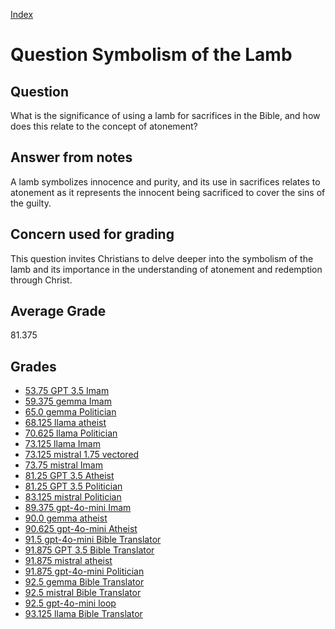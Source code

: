 
[Index](../../index.md)
# Question Symbolism of the Lamb
## Question
What is the significance of using a lamb for sacrifices in the Bible, and how does this relate to the concept of atonement?

## Answer from notes
A lamb symbolizes innocence and purity, and its use in sacrifices relates to atonement as it represents the innocent being sacrificed to cover the sins of the guilty.

## Concern used for grading
This question invites Christians to delve deeper into the symbolism of the lamb and its importance in the understanding of atonement and redemption through Christ.

## Average Grade
81.375

## Grades
 * [53.75 GPT 3.5 Imam](../answers/GPT_3.5_Imam/Symbolism_of_the_Lamb.md)
 * [59.375 gemma Imam](../answers/gemma_Imam/Symbolism_of_the_Lamb.md)
 * [65.0 gemma Politician](../answers/gemma_Politician/Symbolism_of_the_Lamb.md)
 * [68.125 llama atheist](../answers/llama_atheist/Symbolism_of_the_Lamb.md)
 * [70.625 llama Politician](../answers/llama_Politician/Symbolism_of_the_Lamb.md)
 * [73.125 llama Imam](../answers/llama_Imam/Symbolism_of_the_Lamb.md)
 * [73.125 mistral 1.75 vectored](../answers/mistral_1.75_vectored/Symbolism_of_the_Lamb.md)
 * [73.75 mistral Imam](../answers/mistral_Imam/Symbolism_of_the_Lamb.md)
 * [81.25 GPT 3.5 Atheist](../answers/GPT_3.5_Atheist/Symbolism_of_the_Lamb.md)
 * [81.25 GPT 3.5 Politician](../answers/GPT_3.5_Politician/Symbolism_of_the_Lamb.md)
 * [83.125 mistral Politician](../answers/mistral_Politician/Symbolism_of_the_Lamb.md)
 * [89.375 gpt-4o-mini Imam](../answers/gpt-4o-mini_Imam/Symbolism_of_the_Lamb.md)
 * [90.0 gemma atheist](../answers/gemma_atheist/Symbolism_of_the_Lamb.md)
 * [90.625 gpt-4o-mini Atheist](../answers/gpt-4o-mini_Atheist/Symbolism_of_the_Lamb.md)
 * [91.5 gpt-4o-mini Bible Translator](../answers/gpt-4o-mini_Bible_Translator/Symbolism_of_the_Lamb.md)
 * [91.875 GPT 3.5 Bible Translator](../answers/GPT_3.5_Bible_Translator/Symbolism_of_the_Lamb.md)
 * [91.875 mistral atheist](../answers/mistral_atheist/Symbolism_of_the_Lamb.md)
 * [91.875 gpt-4o-mini Politician](../answers/gpt-4o-mini_Politician/Symbolism_of_the_Lamb.md)
 * [92.5 gemma Bible Translator](../answers/gemma_Bible_Translator/Symbolism_of_the_Lamb.md)
 * [92.5 mistral Bible Translator](../answers/mistral_Bible_Translator/Symbolism_of_the_Lamb.md)
 * [92.5 gpt-4o-mini loop](../answers/gpt-4o-mini_loop/Symbolism_of_the_Lamb.md)
 * [93.125 llama Bible Translator](../answers/llama_Bible_Translator/Symbolism_of_the_Lamb.md)
